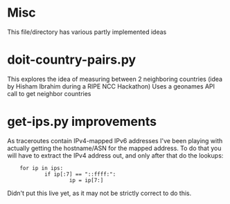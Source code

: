 # Misc

This file/directory has various partly implemented ideas

# doit-country-pairs.py

This explores the idea of measuring between 2 neighboring countries (idea by
Hisham Ibrahim during a RIPE NCC Hackathon)
Uses a geonames API call to get neighbor countries

# get-ips.py improvements

As traceroutes contain IPv4-mapped IPv6 addresses I've been playing with
actually getting the hostname/ASN for the mapped address. To do that you
will have to extract the IPv4 address out, and only after that do the lookups:

```
    for ip in ips:
            if ip[:7] == "::ffff:":
                    ip = ip[7:]
```

Didn't put this live yet, as it may not be strictly correct to do this.



